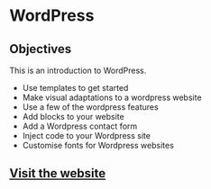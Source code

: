 # WordPress

## Objectives
This is an introduction to WordPress.

- Use templates to get started
- Make visual adaptations to a wordpress website
- Use a few of the wordpress features
- Add blocks to your website
- Add a Wordpress contact form
- Inject code to your Wordpress site
- Customise fonts for Wordpress websites

## [Visit the website][page]

[page]: https://cakelounge189081120.wordpress.com/

